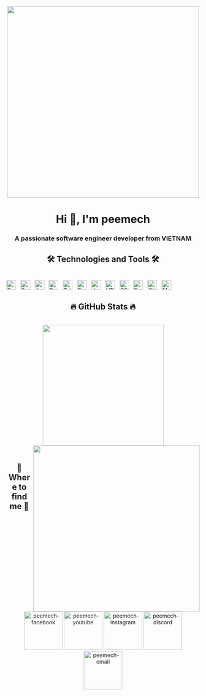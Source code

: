   <!-- peemech -->
<div>
  <div align="center">
    <img width="500" src="https://i0.wp.com/37.media.tumblr.com/a2a595327372fbdc050054191e322f64/tumblr_n6sosh5kU01r1r78ao1_r1_1280.gif?resize=541%2C379">
  </div>

  <h1 align="center">Hi 👋, I'm peemech</h1>
  <h3 align="center">A passionate software engineer developer from VIETNAM</h3>
  <h2 align="center">🛠 Technologies and Tools 🛠</h2>
  <br>
  <!-- https://simpleicons.org/ -->
  <span><img src="https://img.shields.io/badge/SpringBoot-282C34?logo=springboot&logoColor=#6DB33F" alt="SpringBoot logo" title="SpringBoot" height="25" /></span>
  &nbsp;
  <span><img src="https://img.shields.io/badge/Spring-282C34?logo=spring&logoColor=#6DB33F" alt="Spring logo" title="Spring" height="25" /></span>
  &nbsp;
  <span><img src="https://img.shields.io/badge/Java-282C34?logo=java&logoColor=#F05032" alt="Java logo" title="Java" height="25" /></span>
  &nbsp;
  <span><img src="https://img.shields.io/badge/React-282C34?logo=react&logoColor=#61DAFB" alt="React logo" title="React" height="25" /></span>
  &nbsp;
  <span><img src="https://img.shields.io/badge/React-282C34?logo=tailwindcss&logoColor=#06B6D4" alt="Tailwind Css logo" title="Tailwind Css" height="25" /></span>
  &nbsp;
  <span><img src="https://img.shields.io/badge/Redux-282C34?logo=redux&logoColor=#764ABC" alt="Redux logo" title="Redux" height="25" /></span>
  &nbsp;
  <span><img src="https://img.shields.io/badge/JavaScript-282C34?logo=javascript&logoColor=#F7DF1E" alt="JavaScript logo" title="JavaScript" height="25" /></span>
  &nbsp;
  <span><img src="https://img.shields.io/badge/HTML5-282C34?logo=html5&logoColor=#E34F26" alt="HTML5 logo" title="HTML5" height="25" /></span>
  &nbsp;
  <span><img src="https://img.shields.io/badge/CSS3-282C34?logo=css3&logoColor=#1572B6" alt="CSS3 logo" title="CSS3" height="25" /></span>
  &nbsp;
  <span><img src="https://img.shields.io/badge/Docker-282C34?logo=docker&logoColor=#2496ED" alt="Docker logo" title="Docker" height="25" /></span>
  &nbsp;
  <span><img src="https://img.shields.io/badge/Git-282C34?logo=git&logoColor=#F05032" alt="Git logo" title="Git" height="25" /></span>
  &nbsp;
  <span><img src="https://img.shields.io/badge/MySQL-282C34?logo=mysql&logoColor=#4479A1" alt="MySQL logo" title="MySQL" height="25" /></span>
  &nbsp;


  <br>
  <h2 align="center">🔥 GitHub Stats 🔥</h2>
  <!-- https://github.com/anuraghazra/github-readme-stats -->
  <br>
  <div align=center>
    <a href="#" title="peemech">
      <img width="315" align="center" src="https://github-readme-stats.vercel.app/api/top-langs/?username=pmss0168&hide=c%23,powershell,Mathematica,Ruby,Objective-C,Objective-C%2b%2b,Cuda&title_color=61dafb&text_color=ffffff&icon_color=61dafb&bg_color=20232a&langs_count=8&layout=compact&border_color=61dafb&hide_border=true" />
    </a>
    <a href="#" title="peemech">
      <img align="right" width="434" src="https://github-readme-stats.vercel.app/api?username=pmss0168&show_icons=true&theme=react&border_color=61dafb&hide_border=true" />
    </a>
  </div>



  <br>
  <h2 align="center">📲 Where to find me 📲</h2>
  <br>
  <!-- https://icons8.com -->
  <div align="center" style="text-decoration: none;">
    <a href="https://www.facebook.com/pmss0168/" style="text-decoration: none;" target="_blank">
      <img width="100" src="https://img.icons8.com/nolan/256/facebook.png" alt="peemech-facebook" />
    </a>
    <a href="https://www.youtube.com/channel/UCmMGZyNSto7zoFzQtsQU9gg" style="text-decoration: none;" target="_blank">
      <img width="100" src="https://img.icons8.com/nolan/256/youtube-play.png" alt="peemech-youtube" />
    </a>
    <a href="https://www.instagram.com/pmss0168/" style="text-decoration: none;" target="_blank">
      <img width="100" src="https://img.icons8.com/nolan/256/instagram-new.png" alt="peemech-instagram" />
    </a>
    <a href="https://discord.gg/ANj8bunzsr" style="text-decoration: none;" target="_blank">
      <img width="100" src="https://img.icons8.com/nolan/256/discord-logo.png" alt="peemech-discord" />
    </a>
    <a href="mailto:pmss0168@gmail.com" style="text-decoration: none;" target="_top">
      <img width="100" src="https://img.icons8.com/nolan/256/new-post.png" alt="peemech-email" />
    </a>
</div>


